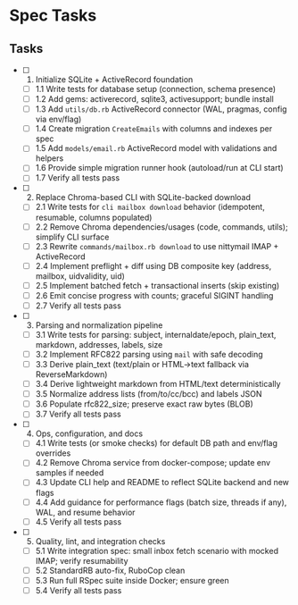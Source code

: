 # Spec Tasks

## Tasks

- [ ] 1. Initialize SQLite + ActiveRecord foundation
  - [ ] 1.1 Write tests for database setup (connection, schema presence)
  - [ ] 1.2 Add gems: activerecord, sqlite3, activesupport; bundle install
  - [ ] 1.3 Add `utils/db.rb` ActiveRecord connector (WAL, pragmas, config via env/flag)
  - [ ] 1.4 Create migration `CreateEmails` with columns and indexes per spec
  - [ ] 1.5 Add `models/email.rb` ActiveRecord model with validations and helpers
  - [ ] 1.6 Provide simple migration runner hook (autoload/run at CLI start)
  - [ ] 1.7 Verify all tests pass

- [ ] 2. Replace Chroma-based CLI with SQLite-backed download
  - [ ] 2.1 Write tests for `cli mailbox download` behavior (idempotent, resumable, columns populated)
  - [ ] 2.2 Remove Chroma dependencies/usages (code, commands, utils); simplify CLI surface
  - [ ] 2.3 Rewrite `commands/mailbox.rb download` to use nittymail IMAP + ActiveRecord
  - [ ] 2.4 Implement preflight + diff using DB composite key (address, mailbox, uidvalidity, uid)
  - [ ] 2.5 Implement batched fetch + transactional inserts (skip existing)
  - [ ] 2.6 Emit concise progress with counts; graceful SIGINT handling
  - [ ] 2.7 Verify all tests pass

- [ ] 3. Parsing and normalization pipeline
  - [ ] 3.1 Write tests for parsing: subject, internaldate/epoch, plain_text, markdown, addresses, labels, size
  - [ ] 3.2 Implement RFC822 parsing using `mail` with safe decoding
  - [ ] 3.3 Derive plain_text (text/plain or HTML→text fallback via ReverseMarkdown)
  - [ ] 3.4 Derive lightweight markdown from HTML/text deterministically
  - [ ] 3.5 Normalize address lists (from/to/cc/bcc) and labels JSON
  - [ ] 3.6 Populate rfc822_size; preserve exact raw bytes (BLOB)
  - [ ] 3.7 Verify all tests pass

- [ ] 4. Ops, configuration, and docs
  - [ ] 4.1 Write tests (or smoke checks) for default DB path and env/flag overrides
  - [ ] 4.2 Remove Chroma service from docker-compose; update env samples if needed
  - [ ] 4.3 Update CLI help and README to reflect SQLite backend and new flags
  - [ ] 4.4 Add guidance for performance flags (batch size, threads if any), WAL, and resume behavior
  - [ ] 4.5 Verify all tests pass

- [ ] 5. Quality, lint, and integration checks
  - [ ] 5.1 Write integration spec: small inbox fetch scenario with mocked IMAP; verify resumability
  - [ ] 5.2 StandardRB auto-fix, RuboCop clean
  - [ ] 5.3 Run full RSpec suite inside Docker; ensure green
  - [ ] 5.4 Verify all tests pass

